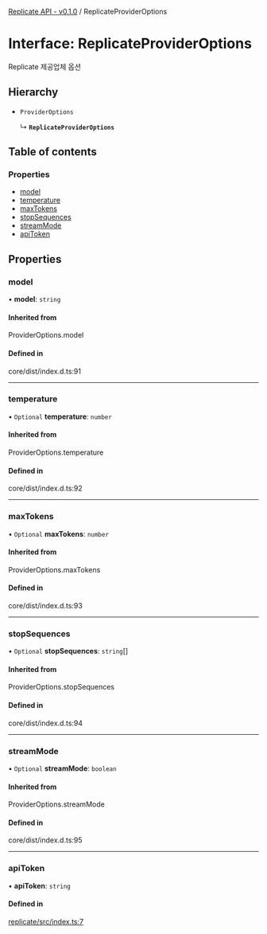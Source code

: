 [Replicate API - v0.1.0](/api-reference/replicate/) / ReplicateProviderOptions

# Interface: ReplicateProviderOptions

Replicate 제공업체 옵션

## Hierarchy

- `ProviderOptions`

  ↳ **`ReplicateProviderOptions`**

## Table of contents

### Properties

- [model](#model)
- [temperature](#temperature)
- [maxTokens](#maxtokens)
- [stopSequences](#stopsequences)
- [streamMode](#streammode)
- [apiToken](#apitoken)

## Properties

### <a id="model" name="model"></a> model

• **model**: `string`

#### Inherited from

ProviderOptions.model

#### Defined in

core/dist/index.d.ts:91

___

### <a id="temperature" name="temperature"></a> temperature

• `Optional` **temperature**: `number`

#### Inherited from

ProviderOptions.temperature

#### Defined in

core/dist/index.d.ts:92

___

### <a id="maxtokens" name="maxtokens"></a> maxTokens

• `Optional` **maxTokens**: `number`

#### Inherited from

ProviderOptions.maxTokens

#### Defined in

core/dist/index.d.ts:93

___

### <a id="stopsequences" name="stopsequences"></a> stopSequences

• `Optional` **stopSequences**: `string`[]

#### Inherited from

ProviderOptions.stopSequences

#### Defined in

core/dist/index.d.ts:94

___

### <a id="streammode" name="streammode"></a> streamMode

• `Optional` **streamMode**: `boolean`

#### Inherited from

ProviderOptions.streamMode

#### Defined in

core/dist/index.d.ts:95

___

### <a id="apitoken" name="apitoken"></a> apiToken

• **apiToken**: `string`

#### Defined in

[replicate/src/index.ts:7](https://github.com/robotaio/robota/blob/main/packages/replicate/src/index.ts#L7)
